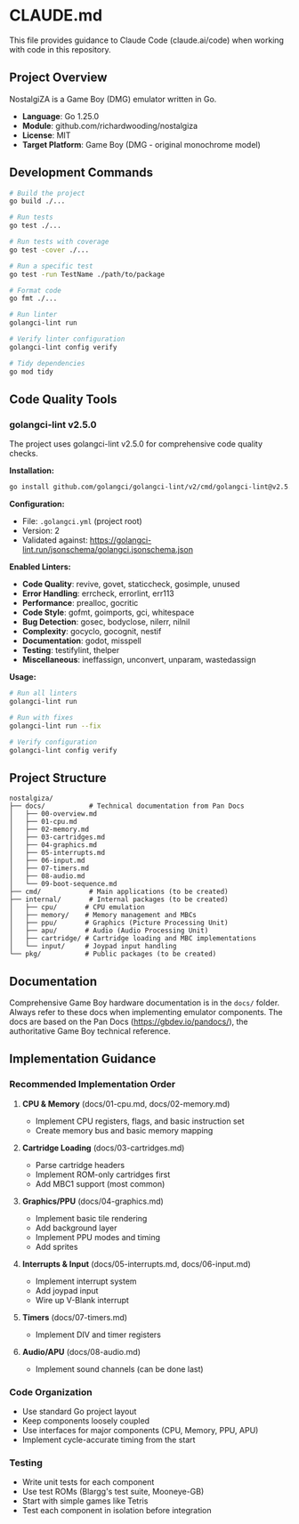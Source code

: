 # CLAUDE.md

This file provides guidance to Claude Code (claude.ai/code) when working with code in this repository.

## Project Overview

NostalgiZA is a Game Boy (DMG) emulator written in Go.

- **Language**: Go 1.25.0
- **Module**: github.com/richardwooding/nostalgiza
- **License**: MIT
- **Target Platform**: Game Boy (DMG - original monochrome model)

## Development Commands

```bash
# Build the project
go build ./...

# Run tests
go test ./...

# Run tests with coverage
go test -cover ./...

# Run a specific test
go test -run TestName ./path/to/package

# Format code
go fmt ./...

# Run linter
golangci-lint run

# Verify linter configuration
golangci-lint config verify

# Tidy dependencies
go mod tidy
```

## Code Quality Tools

### golangci-lint v2.5.0

The project uses golangci-lint v2.5.0 for comprehensive code quality checks.

**Installation:**
```bash
go install github.com/golangci/golangci-lint/v2/cmd/golangci-lint@v2.5.0
```

**Configuration:**
- File: `.golangci.yml` (project root)
- Version: 2
- Validated against: https://golangci-lint.run/jsonschema/golangci.jsonschema.json

**Enabled Linters:**
- **Code Quality**: revive, govet, staticcheck, gosimple, unused
- **Error Handling**: errcheck, errorlint, err113
- **Performance**: prealloc, gocritic
- **Code Style**: gofmt, goimports, gci, whitespace
- **Bug Detection**: gosec, bodyclose, nilerr, nilnil
- **Complexity**: gocyclo, gocognit, nestif
- **Documentation**: godot, misspell
- **Testing**: testifylint, thelper
- **Miscellaneous**: ineffassign, unconvert, unparam, wastedassign

**Usage:**
```bash
# Run all linters
golangci-lint run

# Run with fixes
golangci-lint run --fix

# Verify configuration
golangci-lint config verify
```

## Project Structure

```
nostalgiza/
├── docs/           # Technical documentation from Pan Docs
│   ├── 00-overview.md
│   ├── 01-cpu.md
│   ├── 02-memory.md
│   ├── 03-cartridges.md
│   ├── 04-graphics.md
│   ├── 05-interrupts.md
│   ├── 06-input.md
│   ├── 07-timers.md
│   ├── 08-audio.md
│   └── 09-boot-sequence.md
├── cmd/            # Main applications (to be created)
├── internal/       # Internal packages (to be created)
│   ├── cpu/       # CPU emulation
│   ├── memory/    # Memory management and MBCs
│   ├── ppu/       # Graphics (Picture Processing Unit)
│   ├── apu/       # Audio (Audio Processing Unit)
│   ├── cartridge/ # Cartridge loading and MBC implementations
│   └── input/     # Joypad input handling
└── pkg/           # Public packages (to be created)
```

## Documentation

Comprehensive Game Boy hardware documentation is in the `docs/` folder. Always refer to these docs when implementing emulator components. The docs are based on the Pan Docs (https://gbdev.io/pandocs/), the authoritative Game Boy technical reference.

## Implementation Guidance

### Recommended Implementation Order
1. **CPU & Memory** (docs/01-cpu.md, docs/02-memory.md)
   - Implement CPU registers, flags, and basic instruction set
   - Create memory bus and basic memory mapping

2. **Cartridge Loading** (docs/03-cartridges.md)
   - Parse cartridge headers
   - Implement ROM-only cartridges first
   - Add MBC1 support (most common)

3. **Graphics/PPU** (docs/04-graphics.md)
   - Implement basic tile rendering
   - Add background layer
   - Implement PPU modes and timing
   - Add sprites

4. **Interrupts & Input** (docs/05-interrupts.md, docs/06-input.md)
   - Implement interrupt system
   - Add joypad input
   - Wire up V-Blank interrupt

5. **Timers** (docs/07-timers.md)
   - Implement DIV and timer registers

6. **Audio/APU** (docs/08-audio.md)
   - Implement sound channels (can be done last)

### Code Organization
- Use standard Go project layout
- Keep components loosely coupled
- Use interfaces for major components (CPU, Memory, PPU, APU)
- Implement cycle-accurate timing from the start

### Testing
- Write unit tests for each component
- Use test ROMs (Blargg's test suite, Mooneye-GB)
- Start with simple games like Tetris
- Test each component in isolation before integration